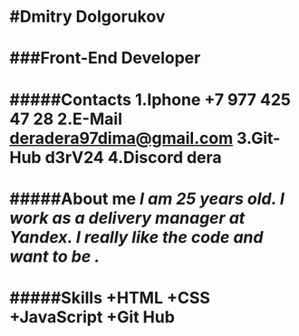 #Dmitry Dolgorukov
====
###Front-End Developer
====
#####Contacts
1.**Iphone** +7 977 425 47 28
2.**E-Mail** deradera97dima@gmail.com
3.**Git-Hub** d3rV24
4.**Discord** dera
====
#####About me
*I am 25 years old. I work as a delivery manager at Yandex. I really like the code and want to be .*
====
#####Skills
    +HTML
    +CSS
    +JavaScript
    +Git Hub
====
